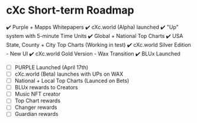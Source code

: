 # cXc Short-term Roadmap

 :heavy_check_mark: Purple + Mapps Whitepapers 
 :heavy_check_mark: cXc.world (Alpha) launched 
 :heavy_check_mark: "Up" system with 5-minute Time Units 
 :heavy_check_mark: Global + National Top Charts 
 :heavy_check_mark: USA State, County + City Top Charts (Working in test) 
 :heavy_check_mark: cXc.world Silver Edition - New UI 
 :heavy_check_mark: cXc.world Gold Version - Wax Transition 
 :heavy_check_mark: BLUx Launched 
- [ ] PURPLE Launched (April 17th)
- [ ] cXc.world (Beta) launches with UPs on WAX
- [ ] National + Local Top Charts (Launced on Bets)
- [ ] BLUx rewards to Creators
- [ ] Music NFT creator
- [ ] Top Chart rewards
- [ ] Changer rewards
- [ ] Guardian rewards
